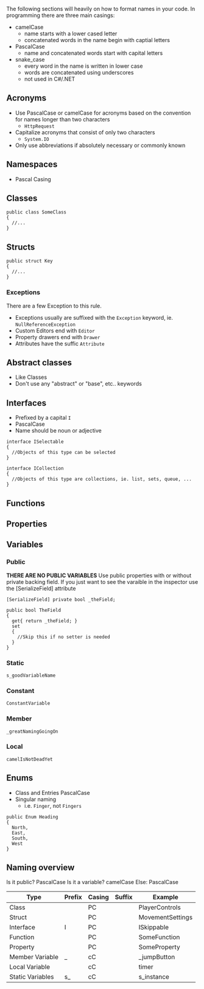 The following sections will heavily on how to format names in your code. In programming there are three main casings:

* camelCase
  * name starts with a lower cased letter
  * concatenated words in the name begin with captial letters
* PascalCase
  * name and concatenated words start with capital letters
* snake_case
  * every word in the name is written in lower case
  * words are concatenated using underscores
  * not used in C#/.NET

## Acronyms
* Use PascalCase or camelCase for acronyms based on the convention for names longer than two characters
  * `HttpRequest`
* Capitalize acronyms that consist of only two characters
  * `System.IO`
* Only use abbreviations if absolutely necessary or commonly known

## Namespaces

* Pascal Casing

## Classes

```
public class SomeClass
{
  //...
}
```

## Structs

```
public struct Key
{
  //...
}
```


### Exceptions
There are a few Exception to this rule.

* Exceptions usually are suffixed with the `Exception` keyword, ie. `NullReferenceException`
* Custom Editors end with `Editor`
* Property drawers end with `Drawer`
* Attributes have the suffic `Attribute`

## Abstract classes

* Like Classes
* Don't use any "abstract" or "base", etc.. keywords


## Interfaces
* Prefixed by a capital `I`
* PascalCase
* Name should be noun or adjective

```
interface ISelectable 
{
  //Objects of this type can be selected
}

interface ICollection
{
  //Objects of this type are collections, ie. list, sets, queue, ...
}
```
## Functions

## Properties

## Variables

### Public

**THERE ARE NO PUBLIC VARIABLES**
Use public properties with or without private backing field.
If you just want to see the varaible in the inspector use the [SerializeField] attribute

```
[SerializeField] private bool _theField;

public bool TheField
{
  get{ return _theField; }
  set
  {
    //Skip this if no setter is needed 
  }
}
```

### Static
`s_goodVariableName`

### Constant
`ConstantVariable`


### Member
`_greatNamingGoingOn`

### Local
`camelIsNotDeadYet`

## Enums
* Class and Entries PascalCase
* Singular naming
  * i.e. `Finger`, not `Fingers`

```
public Enum Heading
{
  North,
  East,
  South,
  West
}
```


## Naming overview

Is it public? PascalCase
Is it a variable? camelCase
Else: PascalCase

Type            |Prefix |Casing |Suffix |Example          
----------------|-------|-------|-------|----------
Class           |       |PC     |       |PlayerControls      
Struct          |       |PC     |       |MovementSettings
Interface       |I      |PC     |       |ISkippable
Function        |       |PC     |       |SomeFunction
Property        |       |PC     |       |SomeProperty
Member Variable |_      |cC     |       |_jumpButton
Local Variable  |       |cC     |       |timer
Static Variables|s_     |cC     |       |s_instance